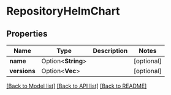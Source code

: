 # RepositoryHelmChart

## Properties

Name | Type | Description | Notes
------------ | ------------- | ------------- | -------------
**name** | Option<**String**> |  | [optional]
**versions** | Option<**Vec<String>**> |  | [optional]

[[Back to Model list]](../README.md#documentation-for-models) [[Back to API list]](../README.md#documentation-for-api-endpoints) [[Back to README]](../README.md)


